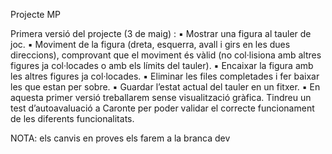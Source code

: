 Projecte MP

Primera versió del projecte (3 de maig) : 
▪ Mostrar una figura al tauler de joc.
▪ Moviment de la figura (dreta, esquerra, avall i girs en les dues direccions), comprovant que el
moviment és vàlid (no col·lisiona amb altres figures ja col·locades o amb els límits del tauler).
▪ Encaixar la figura amb les altres figures ja col·locades.
▪ Eliminar les files completades i fer baixar les que estan per sobre.
▪ Guardar l’estat actual del tauler en un fitxer.
▪ En aquesta primer versió treballarem sense visualització gràfica. Tindreu un test d’autoavaluació
a Caronte per poder validar el correcte funcionament de les diferents funcionalitats.


NOTA: els canvis en proves els farem a la branca dev
